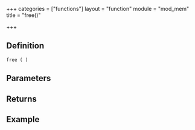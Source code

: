 +++
categories = ["functions"]
layout = "function"
module = "mod_mem"
title = "free()"

+++

## Definition

    free ( )

## Parameters

## Returns

## Example
